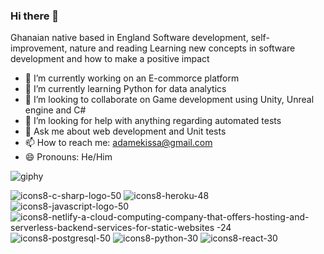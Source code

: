 ### Hi there 👋

Ghanaian native based in England
Software development, self-improvement, nature and reading
Learning new concepts in software development and how to make a positive impact

- 🔭 I’m currently working on an E-commorce platform
- 🌱 I’m currently learning Python for data analytics
- 👯 I’m looking to collaborate on Game development using Unity, Unreal engine and C#
- 🤔 I’m looking for help with anything regarding automated tests
- 💬 Ask me about web development and Unit tests
- 📫 How to reach me: adamekissa@gmail.com
- 😄 Pronouns: He/Him

![giphy](https://user-images.githubusercontent.com/37560416/165568093-118633a2-1f94-4237-b824-cdeff01b1fca.gif)

![icons8-c-sharp-logo-50](https://user-images.githubusercontent.com/37560416/165574225-c13bfd48-8050-46c7-a645-05b450f75dff.png)
![icons8-heroku-48](https://user-images.githubusercontent.com/37560416/165574335-502484d6-56c7-445f-8565-a2d24e031499.png)
![icons8-javascript-logo-50](https://user-images.githubusercontent.com/37560416/165574391-10c476c3-ebfd-42c2-b518-b4d5c5541f71.png)
![icons8-netlify-a-cloud-computing-company-that-offers-hosting-and-serverless-backend-services-for-static-websites -24](https://user-images.githubusercontent.com/37560416/165574459-edb85602-b721-4f7f-a3a4-1bb4f757c6c6.png)
![icons8-postgresql-50](https://user-images.githubusercontent.com/37560416/165574535-bf9229c1-3e7e-4784-a8aa-07081ec52000.png)
![icons8-python-30](https://user-images.githubusercontent.com/37560416/165574591-fe0993be-8b7f-445b-8846-6f161cef69a9.png)
![icons8-react-30](https://user-images.githubusercontent.com/37560416/165574642-73b9f113-32f4-465e-94d4-64cbc6e22889.png)

